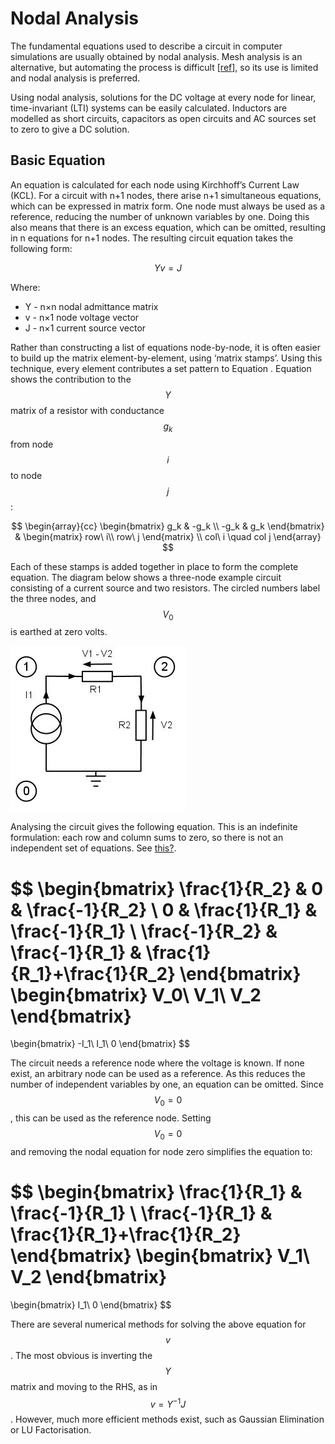 # Nodal Analysis

The fundamental equations used to describe a circuit in computer simulations are usually obtained by nodal analysis. Mesh analysis is an alternative, but automating the process is difficult [[ref](https://books.google.co.uk/books/about/Computer_Methods_for_Circuit_Analysis_an.html?id=7-6t1RJSGC0C&hl=en)], so its use is limited and nodal analysis is preferred.

Using nodal analysis, solutions for the DC voltage at every node for linear, time-invariant (LTI) systems can be easily calculated. Inductors are modelled as short circuits, capacitors as open circuits and AC sources set to zero to give a DC solution.

## Basic Equation

An equation is calculated for each node using Kirchhoff’s Current Law (KCL). For a circuit with n+1 nodes, there arise n+1 simultaneous equations, which can be expressed in matrix form. One node must always be used as a reference, reducing the number of unknown variables by one. Doing this also means that there is an excess equation, which can be omitted, resulting in n equations for n+1 nodes. The resulting circuit equation takes the following form:

$$
Yv=J
$$

Where:

- Y - n×n nodal admittance matrix
- v - n×1 node voltage vector
- J - n×1 current source vector

Rather than constructing a list of equations node-by-node, it is often easier to build up the matrix element-by-element, using ‘matrix stamps’. Using this technique, every element contributes a set pattern to Equation . Equation  shows the contribution to the $$Y$$ matrix of a resistor with conductance $$g_k$$ from node $$i$$ to node $$j$$:

$$
\begin{array}{cc}
\begin{bmatrix}
g_k & -g_k \\
-g_k & g_k
\end{bmatrix}
&
\begin{matrix}
row\ i\\
row\ j
\end{matrix}
\\
col\ i \quad col j
\end{array}
$$

Each of these stamps is added together in place to form the complete equation.
The diagram below shows a three-node example circuit consisting of a current source and two resistors. The circled numbers label the three nodes, and $$V_0$$ is earthed at zero volts.

![Simple 3-node circuit](../imgs/simple-3-node-circuit.jpg)

Analysing the circuit gives the following equation. This is an indefinite formulation: each row and column sums to zero, so there is not an independent set of equations. See [this?](https://en.wikipedia.org/wiki/Overdetermined_system).

$$
\begin{bmatrix}
\frac{1}{R_2} & 0 & \frac{-1}{R_2} \\
0 & \frac{1}{R_1} & \frac{-1}{R_1} \\
\frac{-1}{R_2} & \frac{-1}{R_1} & \frac{1}{R_1}+\frac{1}{R_2}
\end{bmatrix}
\begin{bmatrix}
V_0\\
V_1\\
V_2
\end{bmatrix}
=
\begin{bmatrix}
-I_1\\
I_1\\
0
\end{bmatrix}
$$

The circuit needs a reference node where the voltage is known. If none exist, an arbitrary node can be used as a reference. As this reduces the number of independent variables by one, an equation can be omitted. Since $$V_0 = 0$$, this can be used as the reference node. Setting $$V_0 = 0$$ and removing the nodal equation for node zero simplifies the equation to:

$$
\begin{bmatrix}
\frac{1}{R_1} & \frac{-1}{R_1} \\
\frac{-1}{R_1} & \frac{1}{R_1}+\frac{1}{R_2}
\end{bmatrix}
\begin{bmatrix}
V_1\\
V_2
\end{bmatrix}
=
\begin{bmatrix}
I_1\\
0
\end{bmatrix}
$$

There are several numerical methods for solving the above equation for $$v$$. The most obvious is inverting the $$Y$$ matrix and moving to the RHS, as in $$v=Y^{-1}J$$. However, much more efficient methods exist, such as Gaussian Elimination or LU Factorisation.
